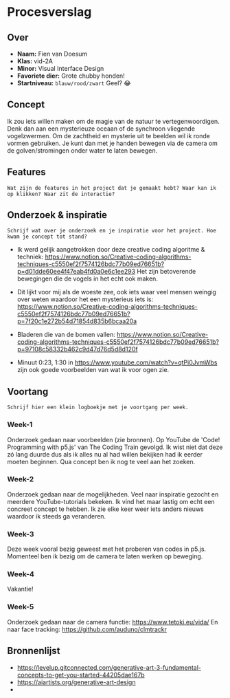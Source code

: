 <!-- Vergeet je niet de comments uit te zetten voordat je begint met typen? 💬 -->

# Procesverslag

## Over
* **Naam:** Fien van Doesum
* **Klas:** vid-2A
* **Minor:** Visual Interface Design
* **Favoriete dier:** Grote chubby honden!
* **Startniveau:** `blauw/rood/zwart` Geel? 😂

## Concept

Ik zou iets willen maken om de magie van de natuur te vertegenwoordigen. Denk dan aan een mysterieuze oceaan of de synchroon vliegende vogelzwermen. Om de zachtheid en mysterie uit te beelden wil ik ronde vormen gebruiken. Je kunt dan met je handen bewegen via de camera om de golven/stromingen onder water te laten bewegen.

## Features

`Wat zijn de features in het project dat je gemaakt hebt? Waar kan ik op klikken? Waar zit de interactie?`

## Onderzoek & inspiratie
`Schrijf wat over je onderzoek en je inspiratie voor het project. Hoe kwam je concept tot stand?`
* Ik werd gelijk aangetrokken door deze creative coding algoritme & techniek: https://www.notion.so/Creative-coding-algorithms-techniques-c5550ef2f7574126bdc77b09ed76651b?p=d01dde60ee4f47eab4fd0a0e6c1ee293 Het zijn betoverende bewegingen die de vogels in het echt ook maken.

* Dit lijkt voor mij als de woeste zee, ook iets waar veel mensen weingig over weten waardoor het een mysterieus iets is:
https://www.notion.so/Creative-coding-algorithms-techniques-c5550ef2f7574126bdc77b09ed76651b?p=7f20c1e272b54d71854d835b6bcaa20a

* Bladeren die van de bomen vallen: https://www.notion.so/Creative-coding-algorithms-techniques-c5550ef2f7574126bdc77b09ed76651b?p=97108c58332b462c9d47d76d5d8d120f

* Minuut 0:23, 1:30 in https://www.youtube.com/watch?v=qtPi0JvmWbs zijn ook goede voorbeelden van wat ik voor ogen zie.


## Voortang

`Schrijf hier een klein logboekje met je voortgang per week.`

### Week-1
Onderzoek gedaan naar voorbeelden (zie bronnen). Op YouTube de 'Code! Programming with p5.js' van The Coding Train gevolgd. Ik wist niet dat deze zó lang duurde dus als ik alles nu al had willen bekijken had ik eerder moeten beginnen. Qua concept ben ik nog te veel aan het zoeken.



### Week-2
Onderzoek gedaan naar de mogelijkheden. Veel naar inspiratie gezocht en meerdere YouTube-tutorials bekeken. Ik vind het maar lastig om echt een concreet concept te hebben. Ik zie elke keer weer iets anders nieuws waardoor ik steeds ga veranderen.


### Week-3
Deze week vooral bezig geweest met het proberen van codes in p5.js. Momenteel ben ik bezig om de camera te laten werken op beweging.


### Week-4
Vakantie!


### Week-5
Onderzoek gedaan naar de camera functie: https://www.tetoki.eu/vida/
En naar face tracking: https://github.com/auduno/clmtrackr


## Bronnenlijst

* https://levelup.gitconnected.com/generative-art-3-fundamental-concepts-to-get-you-started-44205dae167b
* https://aiartists.org/generative-art-design
* 
